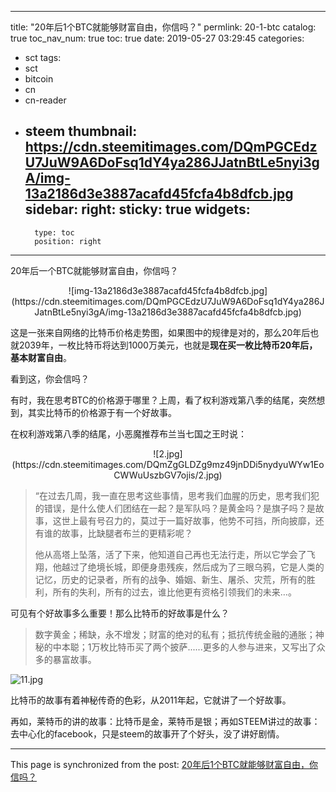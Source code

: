 
---
title: "20年后1个BTC就能够财富自由，你信吗？"
permlink: 20-1-btc
catalog: true
toc_nav_num: true
toc: true
date: 2019-05-27 03:29:45
categories:
- sct
tags:
- sct
- bitcoin
- cn
- cn-reader
- steem
thumbnail: https://cdn.steemitimages.com/DQmPGCEdzU7JuW9A6DoFsq1dY4ya286JJatnBtLe5nyi3gA/img-13a2186d3e3887acafd45fcfa4b8dfcb.jpg
sidebar:
    right:
        sticky: true
widgets:
    -
        type: toc
        position: right
---


20年后一个BTC就能够财富自由，你信吗？

<center>![img-13a2186d3e3887acafd45fcfa4b8dfcb.jpg](https://cdn.steemitimages.com/DQmPGCEdzU7JuW9A6DoFsq1dY4ya286JJatnBtLe5nyi3gA/img-13a2186d3e3887acafd45fcfa4b8dfcb.jpg)</center>

这是一张来自网络的比特币价格走势图，如果图中的规律是对的，那么20年后也就2039年，一枚比特币将达到1000万美元，也就是**现在买一枚比特币20年后，基本财富自由**。

看到这，你会信吗？

有时，我在思考BTC的价格源于哪里？上周，看了权利游戏第八季的结尾，突然想到，其实比特币的价格源于有一个好故事。

在权利游戏第八季的结尾，小恶魔推荐布兰当七国之王时说：

<center>![2.jpg](https://cdn.steemitimages.com/DQmZgGLDZg9mz49jnDDi5nydyuWYw1EoCWWuUszbGV7ojis/2.jpg)</center>

>“在过去几周，我一直在思考这些事情，思考我们血腥的历史，思考我们犯的错误，是什么使人们团结在一起？是军队吗？是黄金吗？是旗子吗？是故事，这世上最有号召力的，莫过于一篇好故事，他势不可挡，所向披靡，还有谁的故事，比缺腿者布兰的更精彩呢？
>
>他从高塔上坠落，活了下来，他知道自己再也无法行走，所以它学会了飞翔，他越过了绝境长城，即便身患残疾，然后成为了三眼乌鸦，它是人类的记忆，历史的记录者，所有的战争、婚姻、新生、屠杀、灾荒，所有的胜利，所有的失利，所有的过去，谁比他更有资格引领我们的未来…。

可见有个好故事多么重要！那么比特币的好故事是什么？

>数字黄金；稀缺，永不增发；财富的绝对的私有；抵抗传统金融的通胀；神秘的中本聪；1万枚比特币买了两个披萨......更多的人参与进来，又写出了众多的暴富故事。

![11.jpg](https://cdn.steemitimages.com/DQmUWfbHdQVJjMcgWq7DAKznvgn8YKr82iqL4x6k9GvBgDL/11.jpg)

比特币的故事有着神秘传奇的色彩，从2011年起，它就讲了一个好故事。

再如，莱特币的讲的故事：比特币是金，莱特币是银；再如STEEM讲过的故事：去中心化的facebook，只是steem的故事开了个好头，没了讲好剧情。

- - -

This page is synchronized from the post: [20年后1个BTC就能够财富自由，你信吗？](https://steemit.com/@yellowbird/20-1-btc)
